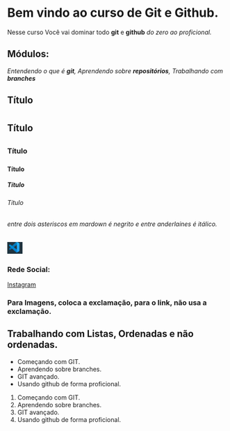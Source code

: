 # Bem vindo ao curso de Git e Github.
Nesse curso Você vai dominar todo **git** e **github** _do zero ao proficional._

## Módulos: 
_Entendendo o que é **git**, Aprendendo sobre **repositórios**, Trabalhando com **branches**_

## Título <h1>

## Título <h2>

### Título <h3>

#### Título <h4>

##### Título <h5>

###### Título <h6>


###### entre dois asteriscos em mardown é negrito e entre anderlaines é itálico.

![Colocando imagem com MarkDown](/imagens/imagem_vsCode.PNG)

### Rede Social:
[Instagram](https://instagram.com/flamengo)

### Para Imagens, coloca a exclamação, para o link, não usa a exclamação.

## Trabalhando com Listas, Ordenadas e não ordenadas.

* Começando com GIT.
* Aprendendo sobre branches.
* GIT avançado.
* Usando github de forma proficional.


1. Começando com GIT.
2. Aprendendo sobre branches.
3. GIT avançado.
4. Usando github de forma proficional.


